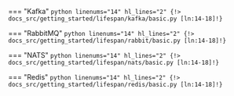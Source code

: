 === "Kafka"
    ```python linenums="14" hl_lines="2"
    {!> docs_src/getting_started/lifespan/kafka/basic.py [ln:14-18]!}
    ```

=== "RabbitMQ"
    ```python linenums="14" hl_lines="2"
    {!> docs_src/getting_started/lifespan/rabbit/basic.py [ln:14-18]!}
    ```

=== "NATS"
    ```python linenums="14" hl_lines="2"
    {!> docs_src/getting_started/lifespan/nats/basic.py [ln:14-18]!}
    ```

=== "Redis"
    ```python linenums="14" hl_lines="2"
    {!> docs_src/getting_started/lifespan/redis/basic.py [ln:14-18]!}
    ```
